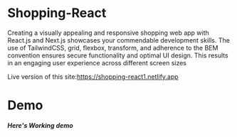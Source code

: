 # Shopping-React


Creating a visually appealing and responsive shopping web app with React.js and Next.js showcases your commendable development skills. The use of TailwindCSS, grid, flexbox, transform, and adherence to the BEM convention ensures secure functionality and optimal UI design. This results in an engaging user experience across different screen sizes


Live version of this site:https://shopping-react1.netlify.app

# Demo

##### Here's Working demo
